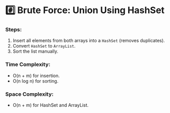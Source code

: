 # #️⃣ Brute Force: Union Using HashSet

### Steps:
1. Insert all elements from both arrays into a `HashSet` (removes duplicates).
2. Convert `HashSet` to `ArrayList`.
3. Sort the list manually.

### Time Complexity:
- O(n + m) for insertion.
- O(n log n) for sorting.

### Space Complexity:
- O(n + m) for HashSet and ArrayList.
